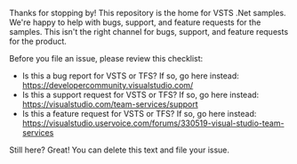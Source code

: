 Thanks for stopping by! This repository is the home for VSTS .Net samples.
We're happy to help with bugs, support, and feature requests for the samples.
This isn't the right channel for bugs, support, and feature requests for the product.

Before you file an issue, please review this checklist:
* Is this a bug report for VSTS or TFS? If so, go here instead: https://developercommunity.visualstudio.com/
* Is this a support request for VSTS or TFS? If so, go here instead: https://visualstudio.com/team-services/support
* Is this a feature request for VSTS or TFS? If so, go here instead: https://visualstudio.uservoice.com/forums/330519-visual-studio-team-services

 Still here? Great! You can delete this text and file your issue.
